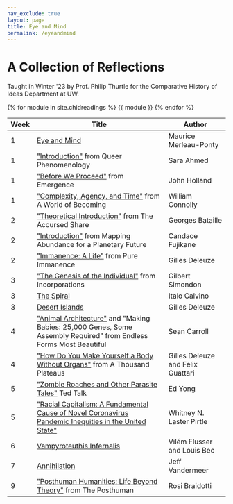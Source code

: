 ```yaml
---
nav_exclude: true
layout: page
title: Eye and Mind
permalink: /eyeandmind
---
```

# A Collection of Reflections

Taught in Winter '23 by Prof. Philip Thurtle 
for the Comparative History of Ideas Department at UW.


{% for module in site.chidreadings %}
{{ module }}
{% endfor %}

| Week | Title | Author |
| -- | ----- | -- | 
| 1 | [Eye and Mind](/chid1a) | Maurice Merleau-Ponty |
| 1 | ["Introduction"](/chid1a) from Queer Phenomenology | Sara Ahmed |
| 1 | ["Before We Proceed"](/chid1b) from Emergence | John Holland|
| 1 | ["Complexity, Agency, and Time"](/chid1b) from A World of Becoming| William Connolly |
| 2 | ["Theoretical Introduction"](/chid2a) from The Accursed Share | Georges Bataille |
| 2 | ["Introduction"](/chid2a) from Mapping Abundance for a Planetary Future| Candace Fujikane |
| 2 | ["Immanence: A Life"](/chid2b) from Pure Immanence | Gilles Deleuze|
| 3 | ["The Genesis of the Individual"](/chid3a) from Incorporations | Gilbert Simondon|
| 3 | [The Spiral](/chid3b) | Italo Calvino |
| 3 | [Desert Islands](/chid3b) | Gilles Deleuze |
| 4 | ["Animal Architecture"](/chid4a) and "Making Babies: 25,000 Genes, Some Assembly Required" from Endless Forms Most Beautiful| Sean Carroll |
| 4 | ["How Do You Make Yourself a Body Without Organs"](/chid4b) from A Thousand Plateaus | Gilles Deleuze and Felix Guattari |
| 5 | ["Zombie Roaches and Other Parasite Tales"](/chid5a) Ted Talk | Ed Yong |
| 5 | ["Racial Capitalism: A Fundamental Cause of Novel Coronavirus Pandemic Inequities in the United State"](/chid5b) | Whitney N. Laster Pirtle |
| 6 | [Vampyroteuthis Infernalis](/chid6a) | Vilém Flusser and Louis Bec |
| 7 | [Annihilation](/chid7a) | Jeff Vandermeer |
| 9 | ["Posthuman Humanities: Life Beyond Theory"](/chid9a) from The Posthuman | Rosi Braidotti |


